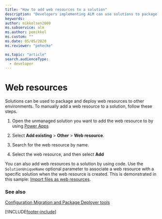 ```yaml
---
title: "How to add web resources to a solution"
description: "Developers implementing ALM can use solutions to package and deploy web resources to other environments. Follow these steps to add a resource to a solution."
keywords: 
author: mikkelsen2000
ms.subservice: alm
ms.author: pemikkel
ms.custom: ""
ms.date: 05/05/2020
ms.reviewer: "pehecke"

ms.topic: "article"
search.audienceType: 
  - developer
---
```


# Web resources

Solutions can be used to package and deploy web resources to other environments.
To manually add a web resource to a solution, follow these steps.

1.  Open the unmanaged solution you want to add the web resource to by using [Power Apps](https://make.powerapps.com/?utm_source=padocs&utm_medium=linkinadoc&utm_campaign=referralsfromdoc)

2.  Select **Add existing** \> **Other** \> **Web resource**.

3.  Search for the web resource by name.

4.  Select the web resource, and then select **Add**

You can also add web resources to a solution by using code. Use the
`SolutionUniqueName` optional parameter to associate a web resource with a
specific solution when the web resource is created. This is demonstrated in this
sample: [Import files as web resources](/powerapps/developer/model-driven-apps/sample-import-files-web-resources).

### See also

[Configuration Migration and Package Deployer tools](configure-and-deploy-tools.md)

[!INCLUDE[footer-include](../includes/footer-banner.md)]
